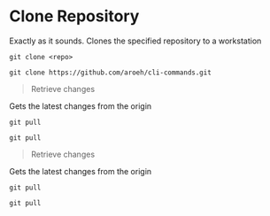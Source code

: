 # Clone Repository

Exactly as it sounds.  Clones the specified repository to a workstation

`git clone <repo>`

```
git clone https://github.com/aroeh/cli-commands.git
```

> Retrieve changes

Gets the latest changes from the origin

`git pull`

```
git pull
```

> Retrieve changes

Gets the latest changes from the origin

`git pull`

```
git pull
```
